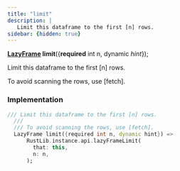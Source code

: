 ```yaml
---
title: "limit"
description: |
   Limit this dataframe to the first [n] rows.
sidebar: {hidden: true}
---
```

<span class="dart-code"><strong>[LazyFrame] limit</strong>({<span class="nobr"><strong>required</strong> int n</span>, <span class="nobr">dynamic <i>hint</i></span>});</span>

 Limit this dataframe to the first [n] rows.

 To avoid scanning the rows, use [fetch].
### Implementation
```dart
/// Limit this dataframe to the first [n] rows.
  ///
  /// To avoid scanning the rows, use [fetch].
  LazyFrame limit({required int n, dynamic hint}) =>
      RustLib.instance.api.lazyFrameLimit(
        that: this,
        n: n,
      );
```

[LazyFrame]: /reference/classes/lazyframe/